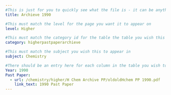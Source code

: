 ```yaml
---
#This is just for you to quickly see what the file is - it can be anything you want
title: Archieve 1990

#This must match the level for the page you want it to appear on
level: Higher

#This must match the category id for the table the table you wish this to appear in
category: higherpastpaperarchieve

#This must match the subject you wish this to appear in
subject: Chemistry

#There should be an entry here for each column in the table you wish to populate:
Year: 1990
Past Paper: 
  - url: /chemistry/higher/H Chem Archive PP/oldoldHchem PP 1990.pdf
    link_text: 1990 Past Paper
---
```

